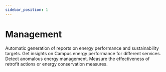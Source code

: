 ```yaml
---
sidebar_position: 1
---
```


# Management

Automatic generation of reports on energy performance and sustainability targets.  Get insights on Campus energy performance for different services. Detect anomalous energy management. Measure the effectiveness of retrofit actions or energy conservation measures.
